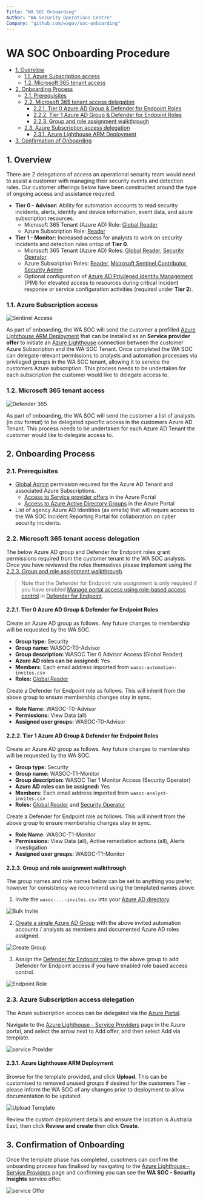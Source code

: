 ```yaml
---
Title: "WA SOC Onboarding"
Author: "WA Security Operations Centre"
Company: "github.com/wagov/soc-onboarding"
---
```

# WA SOC Onboarding Procedure

- [1. Overview](#1-overview)
  - [1.1. Azure Subscription access](#11-azure-subscription-access)
  - [1.2. Microsoft 365 tenant access](#12-microsoft-365-tenant-access)
- [2. Onboarding Process](#2-onboarding-process)
  - [2.1. Prerequisites](#21-prerequisites)
  - [2.2. Microsoft 365 tenant access delegation](#22-microsoft-365-tenant-access-delegation)
    - [2.2.1. Tier 0 Azure AD Group & Defender for Endpoint Roles](#221-tier-0-azure-ad-group--defender-for-endpoint-roles)
    - [2.2.2. Tier 1 Azure AD Group & Defender for Endpoint Roles](#222-tier-1-azure-ad-group--defender-for-endpoint-roles)
    - [2.2.3. Group and role assignment walkthrough](#223-group-and-role-assignment-walkthrough)
  - [2.3. Azure Subscription access delegation](#23-azure-subscription-access-delegation)
    - [2.3.1. Azure Lighthouse ARM Deployment](#231-azure-lighthouse-arm-deployment)
- [3. Confirmation of Onboarding](#3-confirmation-of-onboarding)

## 1. Overview

There are 2 delegations of access an operational security team would need to assist a customer with managing their security events and detection rules. Our customer offerings below have been constructed around the type of ongoing access and assistance required:

- **Tier 0 - Advisor:** Ability for automation accounts to read security incidents, alerts, identity and device information, event data, and azure subscription resources.
  - Microsoft 365 Tenant (Azure AD) Role: [Global Reader](https://docs.microsoft.com/en-au/azure/active-directory/roles/permissions-reference#global-reader)
  - Azure Subscription Role: [Reader](https://docs.microsoft.com/en-us/azure/role-based-access-control/built-in-roles#reader)
- **Tier 1 - Monitor:** Increased access for analysts to work on security incidents and detection rules ontop of **Tier 0**.
  - Microsoft 365 Tenant (Azure AD) Roles: [Global Reader](https://docs.microsoft.com/en-au/azure/active-directory/roles/permissions-reference#global-reader), [Security Operator](https://docs.microsoft.com/en-us/azure/active-directory/roles/permissions-reference#security-operator)
  - Azure Subscription Roles: [Reader](https://docs.microsoft.com/en-us/azure/role-based-access-control/built-in-roles#reader), [Microsoft Sentinel Contributor](https://docs.microsoft.com/en-us/azure/role-based-access-control/built-in-roles#microsoft-sentinel-contributor), [Security Admin](https://docs.microsoft.com/en-us/azure/role-based-access-control/built-in-roles#security-admin)
  - Optional configuration of [Azure AD Privileged Identity Management](https://docs.microsoft.com/en-us/azure/active-directory/privileged-identity-management/pim-configure) (PIM) for elevated access to resources during critical incident response or service configuration activities (required under **Tier 2**).

### 1.1. Azure Subscription access

![Sentinel Access](images/sentinel-incident.png)

As part of onboarding, the WA SOC will send the customer a prefilled [Azure Lighthouse ARM Deployment](https://docs.microsoft.com/en-us/azure/lighthouse/how-to/onboard-customer#create-your-template-manually) that can be installed as an **Service provider offer** to initiate an [Azure Lighthouse](https://docs.microsoft.com/en-us/azure/lighthouse/overview) connection between the customer Azure Subscription and the WA SOC Tenant. Once completed the WA SOC can delegate relevant permissions to analysts and automation processes via privileged groups in the WA SOC tenant, allowing it to service the customers Azure subscription. This process needs to be undertaken for each subscription the customer would like to delegate access to.

### 1.2. Microsoft 365 tenant access

![Defender 365](images/DefenderEndpoint.png)

As part of onboarding, the WA SOC will send the customer a list of analysts (in csv format) to be delegated specific access in the customers  Azure AD Tenant. This process needs to be undertaken for each Azure AD Tenant the customer would like to delegate access to.

## 2. Onboarding Process

### 2.1. Prerequisites

- [Global Admin](https://docs.microsoft.com/en-us/azure/active-directory/roles/permissions-reference#global-administrator) permission required for the Azure AD Tenant and associated Azure Subscriptions.
  - [Access to Service provider offers](https://portal.azure.com/#view/Microsoft_Azure_CustomerHub/ServiceProvidersBladeV2/~/providers) in the Azure Portal
  - [Access to Azure Active Directory Groups](https://portal.azure.com/#view/Microsoft_AAD_IAM/GroupsManagementMenuBlade/~/AllGroups) in the Azure Portal
- List of agency Azure AD Identities (as emails) that will require access to the WA SOC Incident Reporting Portal for collaboration on cyber security incidents.

### 2.2. Microsoft 365 tenant access delegation

The below Azure AD group and Defender for Endpoint roles grant permissions required from the customer tenant to the WA SOC analysts. Once you have reviewed the roles themselves please implement using the [2.2.3. Group and role assignment walkthrough](#223-group-and-role-assignment-walkthrough). 
> Note that the Defender for Endpoint role assignment is only required if you have enabled [Manage portal access using role-based access control](https://docs.microsoft.com/en-us/microsoft-365/security/defender-endpoint/rbac?view=o365-worldwide#before-you-begin) in [Defender for Endpoint](https://security.microsoft.com/preferences2/user_roles).

#### 2.2.1. Tier 0 Azure AD Group & Defender for Endpoint Roles

Create an Azure AD group as follows. Any future changes to membership will be requested by the WA SOC.

- **Group type:** Security
- **Group name:** WASOC-T0-Advisor
- **Group description:** WASOC Tier 0 Advisor Access (Global Reader)
- **Azure AD roles can be assigned:** Yes
- **Members:** Each email address imported from `wasoc-automation-invites.csv`
- **Roles:** [Global Reader](https://docs.microsoft.com/en-au/azure/active-directory/roles/permissions-reference#global-reader)

Create a Defender for Endpoint role as follows. This will inherit from the above group to ensure membership changes stay in sync.

- **Role Name:** WASOC-T0-Advisor
- **Permissions:** View Data (all)
- **Assigned user groups:** WASOC-T0-Advisor

#### 2.2.2. Tier 1 Azure AD Group & Defender for Endpoint Roles

Create an Azure AD group as follows. Any future changes to membership will be requested by the WA SOC.

- **Group type:** Security
- **Group name:** WASOC-T1-Monitor
- **Group description:** WASOC Tier 1 Monitor Access (Security Operator)
- **Azure AD roles can be assigned:** Yes
- **Members:** Each email address imported from `wasoc-analyst-invites.csv`
- **Roles:** [Global Reader](https://docs.microsoft.com/en-au/azure/active-directory/roles/permissions-reference#global-reader) and [Security Operator](https://docs.microsoft.com/en-us/azure/active-directory/roles/permissions-reference#security-operator)

Create a Defender for Endpoint role as follows. This will inherit from the above group to ensure membership changes stay in sync.

- **Role Name:** WASOC-T1-Monitor
- **Permissions:** View Data (all), Active remediation actions (all), Alerts investigation
- **Assigned user groups:** WASOC-T1-Monitor

#### 2.2.3. Group and role assignment walkthrough

The group names and role names below can be set to anything you prefer, however for consistency we recommend using the templated names above.

1. Invite the `wasoc-...-invites.csv` into your [Azure AD directory](https://portal.azure.com/#view/Microsoft_AAD_UsersAndTenants/UserManagementMenuBlade/~/AllUsers).

![Bulk Invite](images/bulk-invite.gif)

2. [Create a single Azure AD Group](https://portal.azure.com/#view/Microsoft_AAD_IAM/AddGroupBlade) with the above invited automation accounts / analysts as members and documented Azure AD roles assigned.

![Create Group](images/azuread-wasocgroup.gif)

3. Assign the [Defender for Endpoint roles](https://security.microsoft.com/preferences2/user_roles) to the above group to add Defender for Endpoint access if you have enabled role based access control.
  
![Endpoint Role](images/wasoc-endpointrole.gif)

### 2.3. Azure Subscription access delegation

The Azure subscription access can be delegated via the [Azure Portal](https://docs.microsoft.com/en-us/azure/lighthouse/overview).

Navigate to the [Azure Lighthouse - Service Providers](https://portal.azure.com/#view/Microsoft_Azure_CustomerHub/ServiceProvidersBladeV2/~/providers) page in the Azure portal, and select the arrow next to Add offer, and then select Add via template.

![service Provider](/images/Service-Provider.png)

#### 2.3.1. Azure Lighthouse ARM Deployment

Browse for the template provided, and click **Upload**. This can be customised to removed unused groups if desired for the customers Tier - please inform the WA SOC of any changes prior to deployment to allow documentation to be updated.

![Upload Template](/images/Upload-Template.png)

Review the custom deployment details and ensure the location is Australia East, then click **Review and create** then click **Create**.

## 3. Confirmation of Onboarding

Once the template phase has completed, cusotmers can confirm the onboarding process has finalised by navigating to the [Azure Lighthouse - Service Providers](https://portal.azure.com/#view/Microsoft_Azure_CustomerHub/ServiceProvidersBladeV2/~/providers) page and confirming you can see the **WA SOC - Security Insights** service offer.

![service Offer](/images/service-offer.png)
